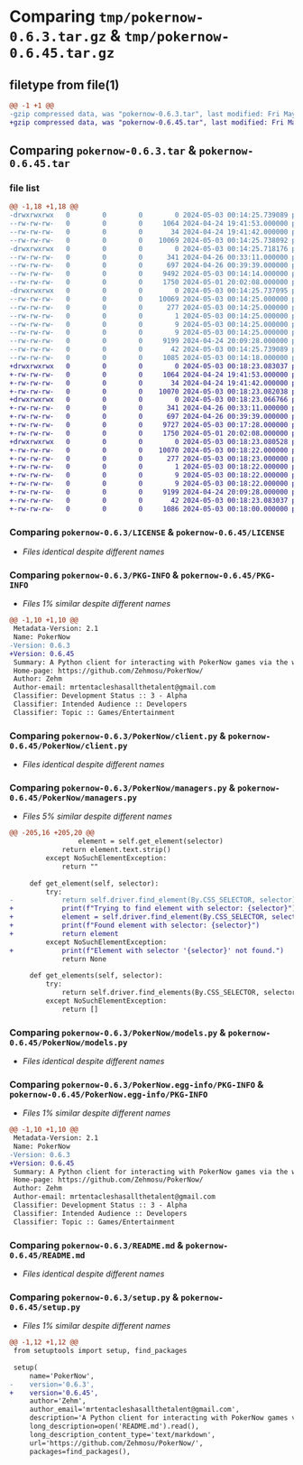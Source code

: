 # Comparing `tmp/pokernow-0.6.3.tar.gz` & `tmp/pokernow-0.6.45.tar.gz`

## filetype from file(1)

```diff
@@ -1 +1 @@
-gzip compressed data, was "pokernow-0.6.3.tar", last modified: Fri May  3 00:14:25 2024, max compression
+gzip compressed data, was "pokernow-0.6.45.tar", last modified: Fri May  3 00:18:23 2024, max compression
```

## Comparing `pokernow-0.6.3.tar` & `pokernow-0.6.45.tar`

### file list

```diff
@@ -1,18 +1,18 @@
-drwxrwxrwx   0        0        0        0 2024-05-03 00:14:25.739089 pokernow-0.6.3/
--rw-rw-rw-   0        0        0     1064 2024-04-24 19:41:53.000000 pokernow-0.6.3/LICENSE
--rw-rw-rw-   0        0        0       34 2024-04-24 19:41:42.000000 pokernow-0.6.3/MANIFEST.in
--rw-rw-rw-   0        0        0    10069 2024-05-03 00:14:25.738092 pokernow-0.6.3/PKG-INFO
-drwxrwxrwx   0        0        0        0 2024-05-03 00:14:25.718176 pokernow-0.6.3/PokerNow/
--rw-rw-rw-   0        0        0      341 2024-04-26 00:33:11.000000 pokernow-0.6.3/PokerNow/__init__.py
--rw-rw-rw-   0        0        0      697 2024-04-26 00:39:39.000000 pokernow-0.6.3/PokerNow/client.py
--rw-rw-rw-   0        0        0     9492 2024-05-03 00:14:14.000000 pokernow-0.6.3/PokerNow/managers.py
--rw-rw-rw-   0        0        0     1750 2024-05-01 20:02:08.000000 pokernow-0.6.3/PokerNow/models.py
-drwxrwxrwx   0        0        0        0 2024-05-03 00:14:25.737095 pokernow-0.6.3/PokerNow.egg-info/
--rw-rw-rw-   0        0        0    10069 2024-05-03 00:14:25.000000 pokernow-0.6.3/PokerNow.egg-info/PKG-INFO
--rw-rw-rw-   0        0        0      277 2024-05-03 00:14:25.000000 pokernow-0.6.3/PokerNow.egg-info/SOURCES.txt
--rw-rw-rw-   0        0        0        1 2024-05-03 00:14:25.000000 pokernow-0.6.3/PokerNow.egg-info/dependency_links.txt
--rw-rw-rw-   0        0        0        9 2024-05-03 00:14:25.000000 pokernow-0.6.3/PokerNow.egg-info/requires.txt
--rw-rw-rw-   0        0        0        9 2024-05-03 00:14:25.000000 pokernow-0.6.3/PokerNow.egg-info/top_level.txt
--rw-rw-rw-   0        0        0     9199 2024-04-24 20:09:28.000000 pokernow-0.6.3/README.md
--rw-rw-rw-   0        0        0       42 2024-05-03 00:14:25.739089 pokernow-0.6.3/setup.cfg
--rw-rw-rw-   0        0        0     1085 2024-05-03 00:14:18.000000 pokernow-0.6.3/setup.py
+drwxrwxrwx   0        0        0        0 2024-05-03 00:18:23.083037 pokernow-0.6.45/
+-rw-rw-rw-   0        0        0     1064 2024-04-24 19:41:53.000000 pokernow-0.6.45/LICENSE
+-rw-rw-rw-   0        0        0       34 2024-04-24 19:41:42.000000 pokernow-0.6.45/MANIFEST.in
+-rw-rw-rw-   0        0        0    10070 2024-05-03 00:18:23.082038 pokernow-0.6.45/PKG-INFO
+drwxrwxrwx   0        0        0        0 2024-05-03 00:18:23.066766 pokernow-0.6.45/PokerNow/
+-rw-rw-rw-   0        0        0      341 2024-04-26 00:33:11.000000 pokernow-0.6.45/PokerNow/__init__.py
+-rw-rw-rw-   0        0        0      697 2024-04-26 00:39:39.000000 pokernow-0.6.45/PokerNow/client.py
+-rw-rw-rw-   0        0        0     9727 2024-05-03 00:17:28.000000 pokernow-0.6.45/PokerNow/managers.py
+-rw-rw-rw-   0        0        0     1750 2024-05-01 20:02:08.000000 pokernow-0.6.45/PokerNow/models.py
+drwxrwxrwx   0        0        0        0 2024-05-03 00:18:23.080528 pokernow-0.6.45/PokerNow.egg-info/
+-rw-rw-rw-   0        0        0    10070 2024-05-03 00:18:22.000000 pokernow-0.6.45/PokerNow.egg-info/PKG-INFO
+-rw-rw-rw-   0        0        0      277 2024-05-03 00:18:23.000000 pokernow-0.6.45/PokerNow.egg-info/SOURCES.txt
+-rw-rw-rw-   0        0        0        1 2024-05-03 00:18:22.000000 pokernow-0.6.45/PokerNow.egg-info/dependency_links.txt
+-rw-rw-rw-   0        0        0        9 2024-05-03 00:18:22.000000 pokernow-0.6.45/PokerNow.egg-info/requires.txt
+-rw-rw-rw-   0        0        0        9 2024-05-03 00:18:22.000000 pokernow-0.6.45/PokerNow.egg-info/top_level.txt
+-rw-rw-rw-   0        0        0     9199 2024-04-24 20:09:28.000000 pokernow-0.6.45/README.md
+-rw-rw-rw-   0        0        0       42 2024-05-03 00:18:23.083037 pokernow-0.6.45/setup.cfg
+-rw-rw-rw-   0        0        0     1086 2024-05-03 00:18:00.000000 pokernow-0.6.45/setup.py
```

### Comparing `pokernow-0.6.3/LICENSE` & `pokernow-0.6.45/LICENSE`

 * *Files identical despite different names*

### Comparing `pokernow-0.6.3/PKG-INFO` & `pokernow-0.6.45/PKG-INFO`

 * *Files 1% similar despite different names*

```diff
@@ -1,10 +1,10 @@
 Metadata-Version: 2.1
 Name: PokerNow
-Version: 0.6.3
+Version: 0.6.45
 Summary: A Python client for interacting with PokerNow games via the web.
 Home-page: https://github.com/Zehmosu/PokerNow/
 Author: Zehm
 Author-email: mrtentacleshasallthetalent@gmail.com
 Classifier: Development Status :: 3 - Alpha
 Classifier: Intended Audience :: Developers
 Classifier: Topic :: Games/Entertainment
```

### Comparing `pokernow-0.6.3/PokerNow/client.py` & `pokernow-0.6.45/PokerNow/client.py`

 * *Files identical despite different names*

### Comparing `pokernow-0.6.3/PokerNow/managers.py` & `pokernow-0.6.45/PokerNow/managers.py`

 * *Files 5% similar despite different names*

```diff
@@ -205,16 +205,20 @@
                 element = self.get_element(selector)
             return element.text.strip()
         except NoSuchElementException:
             return ""
 
     def get_element(self, selector):
         try:
-            return self.driver.find_element(By.CSS_SELECTOR, selector)
+            print(f"Trying to find element with selector: {selector}")
+            element = self.driver.find_element(By.CSS_SELECTOR, selector)
+            print(f"Found element with selector: {selector}")
+            return element
         except NoSuchElementException:
+            print(f"Element with selector '{selector}' not found.")
             return None
 
     def get_elements(self, selector):
         try:
             return self.driver.find_elements(By.CSS_SELECTOR, selector)
         except NoSuchElementException:
             return []
```

### Comparing `pokernow-0.6.3/PokerNow/models.py` & `pokernow-0.6.45/PokerNow/models.py`

 * *Files identical despite different names*

### Comparing `pokernow-0.6.3/PokerNow.egg-info/PKG-INFO` & `pokernow-0.6.45/PokerNow.egg-info/PKG-INFO`

 * *Files 1% similar despite different names*

```diff
@@ -1,10 +1,10 @@
 Metadata-Version: 2.1
 Name: PokerNow
-Version: 0.6.3
+Version: 0.6.45
 Summary: A Python client for interacting with PokerNow games via the web.
 Home-page: https://github.com/Zehmosu/PokerNow/
 Author: Zehm
 Author-email: mrtentacleshasallthetalent@gmail.com
 Classifier: Development Status :: 3 - Alpha
 Classifier: Intended Audience :: Developers
 Classifier: Topic :: Games/Entertainment
```

### Comparing `pokernow-0.6.3/README.md` & `pokernow-0.6.45/README.md`

 * *Files identical despite different names*

### Comparing `pokernow-0.6.3/setup.py` & `pokernow-0.6.45/setup.py`

 * *Files 1% similar despite different names*

```diff
@@ -1,12 +1,12 @@
 from setuptools import setup, find_packages
 
 setup(
     name='PokerNow',
-    version='0.6.3',
+    version='0.6.45',
     author='Zehm',
     author_email='mrtentacleshasallthetalent@gmail.com',
     description='A Python client for interacting with PokerNow games via the web.',
     long_description=open('README.md').read(),
     long_description_content_type='text/markdown',
     url='https://github.com/Zehmosu/PokerNow/',
     packages=find_packages(),
```

